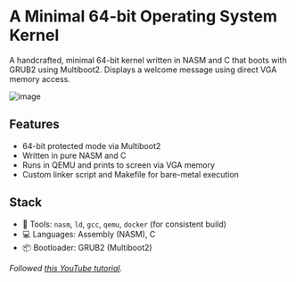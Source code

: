 # A Minimal 64-bit Operating System Kernel

A handcrafted, minimal 64-bit kernel written in NASM and C that boots with GRUB2 using Multiboot2. Displays a welcome message using direct VGA memory access.

![image](https://github.com/user-attachments/assets/a64e0d61-8d67-4516-a7c8-3d9ab21dbfa4)


## Features

- 64-bit protected mode via Multiboot2
- Written in pure NASM and C
- Runs in QEMU and prints to screen via VGA memory
- Custom linker script and Makefile for bare-metal execution

## Stack

- 🔧 Tools: `nasm`, `ld`, `gcc`, `qemu`, `docker` (for consistent build)
- 💻 Languages: Assembly (NASM), C
- 📦 Bootloader: GRUB2 (Multiboot2)


*Followed [this YouTube tutorial](https://www.youtube.com/watch?v=FkrpUaGThTQ&list=PLZQftyCk7_SeZRitx5MjBKzTtvk0pHMtp&index=1).*
